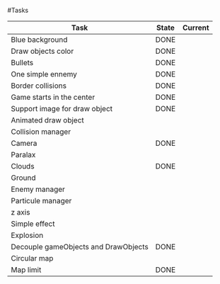#Tasks

| Task													        | State | Current |
|---------------------------------------|-------|---------|
|Blue background								        | DONE  |         |
|Draw objects color	    				        | DONE  |         |
|Bullets           	    				        | DONE  |         |
|One simple ennemy 	    				        | DONE  |         |
|Border collisions 	    				        | DONE  |         |
|Game starts in the center  		        | DONE  |         |
|Support image for draw object          | DONE  |         |
|Animated draw object                   |       |         |
|Collision manager                      |       |         |
|Camera                                 | DONE  |         |
|Paralax                                |       |         |
|Clouds                                 | DONE  |         |
|Ground                                 |       |         |
|Enemy manager                          |       |         |
|Particule manager                      |       |         |
|z axis                                 |       |         |
|Simple effect                          |       |         |
|Explosion                              |       |         |
|Decouple gameObjects and DrawObjects   | DONE  |         |
|Circular map                           |       |         |
|Map limit                              | DONE  |         |
